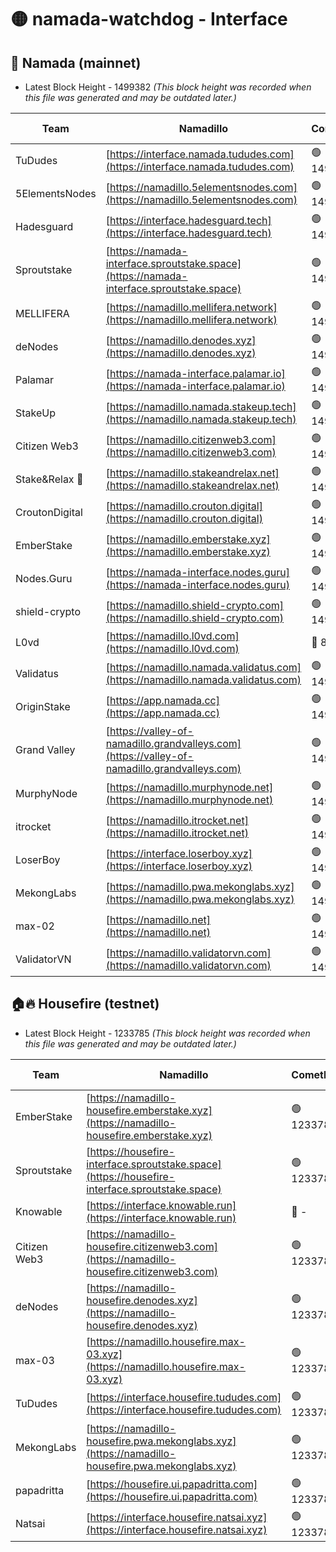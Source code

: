 # 🟡 namada-watchdog - Interface

## 🚀 Namada (mainnet)
- Latest Block Height - 1499382 *(This block height was recorded when this file was generated and may be outdated later.)*

| Team | Namadillo | CometBFT | Indexer | MASP Indexer |
|-|-|-|-|-|
| TuDudes | [https://interface.namada.tududes.com](https://interface.namada.tududes.com) | 🟢 1499365 | 🟢 1499365 | 🟢 1499365 |
| 5ElementsNodes | [https://namadillo.5elementsnodes.com](https://namadillo.5elementsnodes.com) | 🟢 1499366 | 🟢 1499365 | 🟢 1499365 |
| Hadesguard | [https://interface.hadesguard.tech](https://interface.hadesguard.tech) | 🟢 1499366 | 🟢 1499366 | 🔴 - |
| Sproutstake | [https://namada-interface.sproutstake.space](https://namada-interface.sproutstake.space) | 🟢 1499368 | 🟢 1499368 | 🟢 1499368 |
| MELLIFERA | [https://namadillo.mellifera.network](https://namadillo.mellifera.network) | 🟢 1499369 | 🟢 1499369 | 🟢 1499369 |
| deNodes | [https://namadillo.denodes.xyz](https://namadillo.denodes.xyz) | 🟢 1499369 | 🟢 1499369 | 🟢 1499369 |
| Palamar | [https://namada-interface.palamar.io](https://namada-interface.palamar.io) | 🟢 1499370 | 🟢 1499370 | 🟢 1499370 |
| StakeUp | [https://namadillo.namada.stakeup.tech](https://namadillo.namada.stakeup.tech) | 🟢 1499371 | 🟢 1499371 | 🟢 1499370 |
| Citizen Web3 | [https://namadillo.citizenweb3.com](https://namadillo.citizenweb3.com) | 🟢 1499371 | 🔴 1451441 | 🟢 1499369 |
| Stake&Relax 🦥 | [https://namadillo.stakeandrelax.net](https://namadillo.stakeandrelax.net) | 🟢 1499372 | 🟢 1499372 | 🟢 1499372 |
| CroutonDigital | [https://namadillo.crouton.digital](https://namadillo.crouton.digital) | 🟢 1499373 | 🔴 1338918 | 🟢 1499373 |
| EmberStake | [https://namadillo.emberstake.xyz](https://namadillo.emberstake.xyz) | 🟢 1499373 | 🟢 1499373 | 🟢 1499373 |
| Nodes.Guru | [https://namada-interface.nodes.guru](https://namada-interface.nodes.guru) | 🟢 1499374 | 🟢 1499374 | 🟢 1499374 |
| shield-crypto | [https://namadillo.shield-crypto.com](https://namadillo.shield-crypto.com) | 🟢 1499374 | 🟢 1499374 | 🟢 1499374 |
| L0vd | [https://namadillo.l0vd.com](https://namadillo.l0vd.com) | 🔴 894059 | 🔴 1293956 | 🔴 894059 |
| Validatus | [https://namadillo.namada.validatus.com](https://namadillo.namada.validatus.com) | 🟢 1499376 | 🔴 1338199 | 🟢 1499376 |
| OriginStake | [https://app.namada.cc](https://app.namada.cc) | 🟢 1499376 | 🟢 1499376 | 🟢 1499376 |
| Grand Valley | [https://valley-of-namadillo.grandvalleys.com](https://valley-of-namadillo.grandvalleys.com) | 🟢 1499377 | 🟢 1499377 | 🟢 1499377 |
| MurphyNode | [https://namadillo.murphynode.net](https://namadillo.murphynode.net) | 🟢 1499378 | 🟢 1499378 | 🔴 - |
| itrocket | [https://namadillo.itrocket.net](https://namadillo.itrocket.net) | 🟢 1499378 | 🔴 1339267 | 🔴 - |
| LoserBoy | [https://interface.loserboy.xyz](https://interface.loserboy.xyz) | 🟢 1499380 | 🟢 1499380 | 🔴 - |
| MekongLabs | [https://namadillo.pwa.mekonglabs.xyz](https://namadillo.pwa.mekonglabs.xyz) | 🟢 1499381 | 🟢 1499381 | 🟢 1499380 |
| max-02 | [https://namadillo.net](https://namadillo.net) | 🟢 1499381 | 🟢 1499381 | 🟢 1499381 |
| ValidatorVN | [https://namadillo.validatorvn.com](https://namadillo.validatorvn.com) | 🟢 1499382 | 🟢 1499382 | 🟢 1499381 |

## 🏠🔥 Housefire (testnet)
- Latest Block Height - 1233785 *(This block height was recorded when this file was generated and may be outdated later.)*

| Team | Namadillo | CometBFT | Indexer | MASP Indexer |
|-|-|-|-|-|
| EmberStake | [https://namadillo-housefire.emberstake.xyz](https://namadillo-housefire.emberstake.xyz) | 🟢 1233780 | 🟢 1233780 | 🔴 1083022 |
| Sproutstake | [https://housefire-interface.sproutstake.space](https://housefire-interface.sproutstake.space) | 🟢 1233780 | 🟢 1233780 | 🟢 1233780 |
| Knowable | [https://interface.knowable.run](https://interface.knowable.run) | 🔴 - | 🔴 - | 🔴 - |
| Citizen Web3 | [https://namadillo-housefire.citizenweb3.com](https://namadillo-housefire.citizenweb3.com) | 🟢 1233781 | 🔴 1162824 | 🔴 - |
| deNodes | [https://namadillo-housefire.denodes.xyz](https://namadillo-housefire.denodes.xyz) | 🟢 1233783 | 🟢 1233783 | 🟢 1233783 |
| max-03 | [https://namadillo.housefire.max-03.xyz](https://namadillo.housefire.max-03.xyz) | 🟢 1233783 | 🟢 1233783 | 🟢 1233783 |
| TuDudes | [https://interface.housefire.tududes.com](https://interface.housefire.tududes.com) | 🟢 1233784 | 🟢 1233784 | 🟢 1233784 |
| MekongLabs | [https://namadillo-housefire.pwa.mekonglabs.xyz](https://namadillo-housefire.pwa.mekonglabs.xyz) | 🟢 1233784 | 🟢 1233784 | 🔴 1083022 |
| papadritta | [https://housefire.ui.papadritta.com](https://housefire.ui.papadritta.com) | 🟢 1233785 | 🔴 972185 | 🟢 1233784 |
| Natsai | [https://interface.housefire.natsai.xyz](https://interface.housefire.natsai.xyz) | 🟢 1233785 | 🟢 1233785 | 🟢 1233785 |

